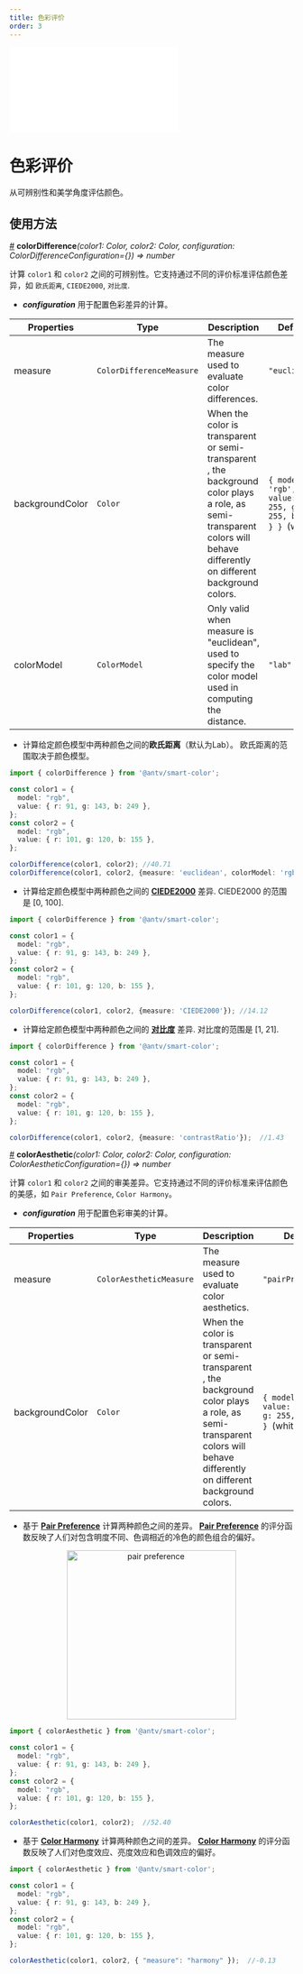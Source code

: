 ```yaml
---
title: 色彩评价
order: 3
---
```


<embed src='@/docs/common/style.md'></embed>


# 色彩评价

从可辨别性和美学角度评估颜色。

## 使用方法

<a name="colorDifference" href="#colorDifference">#</a> **colorDifference**<i>(color1: Color, color2: Color, configuration: ColorDifferenceConfiguration={}) => number</i>

计算 `color1` 和 `color2` 之间的可辨别性。它支持通过不同的评价标准评估颜色差异，如 `欧氏距离`, `CIEDE2000`, `对比度`.

* ***configuration*** 用于配置色彩差异的计算。
  
| Properties | Type | Description | Default|  
| ----| ---- | ---- | -----|
| measure | `ColorDifferenceMeasure` | The measure used to evaluate color differences. | `"euclidean"` |
| backgroundColor | `Color` | When the color is transparent or semi-transparent , the background color plays a role, as semi-transparent colors will behave differently on different background colors. | `{ model: 'rgb', value: { r: 255, g: 255, b: 255 } } `(white) |
| colorModel |  `ColorModel` | Only valid when measure is "euclidean", used to specify the color model used in computing the distance. | `"lab"` |

* 计算给定颜色模型中两种颜色之间的**欧氏距离**（默认为Lab）。
欧氏距离的范围取决于颜色模型。

```ts
import { colorDifference } from '@antv/smart-color';

const color1 = {
  model: "rgb",
  value: { r: 91, g: 143, b: 249 },
}; 
const color2 = {
  model: "rgb",
  value: { r: 101, g: 120, b: 155 },
};

colorDifference(color1, color2); //40.71
colorDifference(color1, color2, {measure: 'euclidean', colorModel: 'rgb'}); //97.29
```

* 计算给定颜色模型中两种颜色之间的 **[CIEDE2000](https://en.wikipedia.org/wiki/Color_difference#CIEDE2000)** 差异.
CIEDE2000 的范围是 [0, 100].

```ts
import { colorDifference } from '@antv/smart-color';

const color1 = {
  model: "rgb",
  value: { r: 91, g: 143, b: 249 },
}; 
const color2 = {
  model: "rgb",
  value: { r: 101, g: 120, b: 155 },
};

colorDifference(color1, color2, {measure: 'CIEDE2000'}); //14.12
```

* 计算给定颜色模型中两种颜色之间的 **[对比度](https://www.w3.org/TR/WCAG21/#dfn-contrast-ratio)** 差异.
对比度的范围是 [1, 21].

```ts
import { colorDifference } from '@antv/smart-color';

const color1 = {
  model: "rgb",
  value: { r: 91, g: 143, b: 249 },
}; 
const color2 = {
  model: "rgb",
  value: { r: 101, g: 120, b: 155 },
};

colorDifference(color1, color2, {measure: 'contrastRatio'});  //1.43
```

<a name="colorAesthetic" href="#colorAesthetic">#</a> **colorAesthetic**<i>(color1: Color, color2: Color, configuration: ColorAestheticConfiguration={}) => number</i>

计算 `color1` 和 `color2` 之间的审美差异。它支持通过不同的评价标准来评估颜色的美感，如 `Pair Preference`, `Color Harmony`。

* ***configuration*** 用于配置色彩审美的计算。
  
| Properties | Type | Description | Default|  
| ----| ---- | ---- | -----|
| measure | `ColorAestheticMeasure` | The measure used to evaluate color aesthetics. | `"pairPreference"` |
| backgroundColor | `Color` | When the color is transparent or semi-transparent , the background color plays a role, as semi-transparent colors will behave differently on different background colors. | `{ model: 'rgb', value: { r: 255, g: 255, b: 255 } } `(white) |

* 基于 **[Pair Preference](https://ieeexplore.ieee.org/abstract/document/7539386/)** 计算两种颜色之间的差异。
**[Pair Preference](https://ieeexplore.ieee.org/abstract/document/7539386/)** 的评分函数反映了人们对包含明度不同、色调相近的冷色的颜色组合的偏好。

<div align="center">
  <img src="https://gw.alipayobjects.com/zos/antfincdn/ZaVSw6A8S2/meiguanxing.png" width="300" alt="pair preference">
</div>


```ts
import { colorAesthetic } from '@antv/smart-color';

const color1 = {
  model: "rgb",
  value: { r: 91, g: 143, b: 249 },
}; 
const color2 = {
  model: "rgb",
  value: { r: 101, g: 120, b: 155 },
};

colorAesthetic(color1, color2);  //52.40
```

* 基于 **[Color Harmony](https://ieeexplore.ieee.org/abstract/document/7539386/)** 计算两种颜色之间的差异。
**[Color Harmony](https://ieeexplore.ieee.org/abstract/document/7539386/)** 的评分函数反映了人们对色度效应、亮度效应和色调效应的偏好。

```ts
import { colorAesthetic } from '@antv/smart-color';

const color1 = {
  model: "rgb",
  value: { r: 91, g: 143, b: 249 },
}; 
const color2 = {
  model: "rgb",
  value: { r: 101, g: 120, b: 155 },
};

colorAesthetic(color1, color2, { "measure": "harmony" });  //-0.13
```


